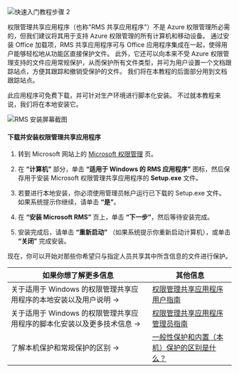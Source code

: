 ![快速入门教程步骤 2](../media/AzRMS_QuickStartSteps2.PNG)

权限管理共享应用程序（也称"RMS 共享应用程序"）不是 Azure 权限管理所必需的，但我们建议将其用于支持 Azure 权限管理的所有计算机和移动设备。 通过安装 Office 加载项，RMS 共享应用程序可与 Office 应用程序集成在一起，使得用户能够轻松地从功能区直接保护文件。 此外，它还可以向本来不受 Azure 权限管理支持的文件应用常规保护，从而保护所有文件类型，并可为用户设置一个文档跟踪站点，方便其跟踪和撤销受保护的文件。 我们将在本教程的后面部分用到文档跟踪站点。

此应用程序可免费下载，并可针对生产环境进行脚本化安装。 不过就本教程来说，我们将在本地安装它。

![RMS 安装屏幕截图](../media/AzRMS_Tutorial_2_Screenshots.png)

#### 下载并安装权限管理共享应用程序

1.  转到 Microsoft 网站上的 [Microsoft 权限管理](http://go.microsoft.com/fwlink/?LinkId=303970) 页。

2.  在 **“计算机”** 部分，单击 **“适用于 Windows 的 RMS 应用程序”** 图标，然后保存用于安装 Microsoft 权限管理共享应用程序的 **Setup.exe** 文件。

3.  若要进行本地安装，你必须使用管理员帐户运行已下载的 Setup.exe 文件。 如果系统提示你继续，请单击 **“是”**。

4.  在 **“安装 Microsoft RMS”** 页上，单击 **“下一步”**，然后等待安装完成。

5.  安装完成后，请单击 **“重新启动”** （如果系统提示你重新启动计算机），或单击  **“关闭”** 完成安装。

现在，你可以开始对那些你希望只与指定人员共享其中所含信息的文件进行保护。

|如果你想了解更多信息|其他信息|
|--------------------------------|--------------------------|
|关于适用于 Windows 的权限管理共享应用程序的本地安装以及用户说明   →|[权限管理共享应用程序用户指南](../rms-client/sharing-app-user-guide.md)|
|关于适用于 Windows 的权限管理共享应用程序的脚本化安装以及更多技术信息   →|[权限管理共享应用程序管理员指南](../rms-client/sharing-app-admin-guide.md)|
|了解本机保护和常规保护的区别   →|[一般性保护和内置（本机）保护的区别是什么？](../rms-client/sharing-app-dialog-box.md)|


<!--HONumber=Apr16_HO3-->


